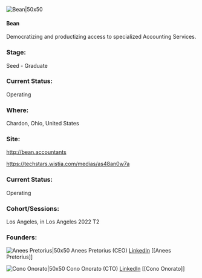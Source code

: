 

![Bean|50x50]()

#### Bean
Democratizing and productizing access to specialized Accounting Services.

### Stage: 
Seed - Graduate 

### Current Status: 
Operating

### Where:
Chardon, Ohio, United States

### Site:
http://bean.accountants

https://techstars.wistia.com/medias/as48an0w7a



### Current Status: 
Operating

### Cohort/Sessions: 
Los Angeles, in Los Angeles 2022 T2

### Founders: 

![Anees Pretorius|50x50](https://www.f6s.com/content-resource/profiles/2914217_th2.jpg) Anees Pretorius (CEO) [LinkedIn](https://linkedin.com/in/aneespretorius) [[Anees Pretorius]]

![Cono Onorato|50x50]() Cono Onorato (CTO) [LinkedIn](https://linkedin.com/in/conoonorato) [[Cono Onorato]]



